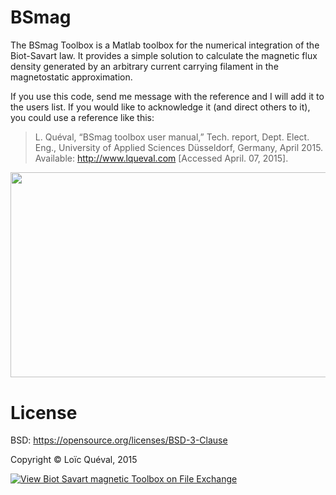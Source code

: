 # BSmag
The BSmag Toolbox is a Matlab toolbox for the numerical integration of the Biot-Savart law. It provides a simple solution to calculate the magnetic flux density generated by an arbitrary current carrying filament in the magnetostatic approximation.

If you use this code, send me message with the reference and I will add it to the users list. If you would like to acknowledge it (and direct others to it), you could use a reference like this:
>L. Quéval, “BSmag toolbox user manual,” Tech. report, Dept. Elect. Eng., University of Applied Sciences Düsseldorf, Germany, April 2015. Available: http://www.lqueval.com [Accessed April. 07, 2015].

<img class="size-large wp-image-35 aligncenter" src="https://lqueval.files.wordpress.com/2015/04/example_3d_solenoid_filament_all1.png" width="937.5" height="328.5" />

# License
BSD: https://opensource.org/licenses/BSD-3-Clause 

Copyright © Loïc Quéval, 2015

[![View Biot Savart magnetic Toolbox on File Exchange](https://www.mathworks.com/matlabcentral/images/matlab-file-exchange.svg)](https://fr.mathworks.com/matlabcentral/fileexchange/50434-biot-savart-magnetic-toolbox)
